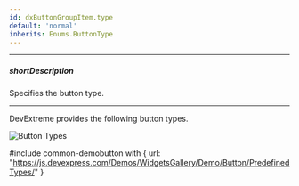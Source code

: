 ```yaml
---
id: dxButtonGroupItem.type
default: 'normal'
inherits: Enums.ButtonType
---
```

---
##### shortDescription
Specifies the button type.

---
DevExtreme provides the following button types.

![Button Types](/images/UiWidgets/Button_Types.png) 

#include common-demobutton with {
    url: "https://js.devexpress.com/Demos/WidgetsGallery/Demo/Button/PredefinedTypes/"
}